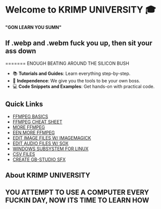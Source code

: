 # Welcome to KRIMP UNIVERSITY 🎓

 **"GON LEARN YOU SUMN"**


## If .webp and .webm fuck you up, then sit your ass down
=======
ENOUGH BEATING AROUND THE SILICON BUSH

- 📚 **Tutorials and Guides**: Learn everything step-by-step.
- 📝 **Independence**: We give you the tools to be your own boss.
- 💻 **Code Snippets and Examples**: Get hands-on with practical code.

## Quick Links

- [FFMPEG BASICS](https://colortelevision.github.io/kfu/docs/FFMPEG/ffmpegbasics)
- [FFMPEG CHEAT SHEET](https://colortelevision.github.io/kfu/docs/FFMPEG/TBO)
- [MORE FFMPEG](https://colortelevision.github.io/kfu/docs/FFMPEG/more)
- [EEN MORE FFMPEG](https://colortelevision.github.io/kfu/docs/FFMPEG/ffmpeg3)
- [EDIT IMAGE FILES W/ IMAGEMAGICK](https://colortelevision.github.io/kfu/docs/images/imagemagick)
- [EDIT AUDIO FILES W/ SOX](https://colortelevision.github.io/kfu/docs/audio/sox)
- [WINDOWS SUBSYSTEM FOR LINUX](https://colortelevision.github.io/kfu/docs/wsl)
- [CSV FILES](https://colortelevision.github.io/kfu/docs/info/csv)
- [CREATE GB-STUDIO SFX](https://colortelevision.github.io/kfu/docs/gbs-wavs)

## About KRIMP UNIVERSITY

YOU **ATTEMPT** TO USE A COMPUTER EVERY FUCKIN DAY,
NOW ITS TIME TO LEARN HOW
---
